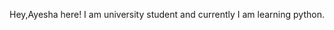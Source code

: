 Hey,Ayesha here!
I am university student and
currently I am learning python.


<!---
Ayeshachx/Ayeshachx is a ✨ special ✨ repository because its `README.md` (this file) appears on your GitHub profile.
You can click the Preview link to take a look at your changes.
--->
